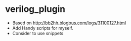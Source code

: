 verilog_plugin
==============

* Based on http://bb2hh.blogbus.com/logs/31100127.html
* Add Handy scripts for myself.
* Consider to use snippets
